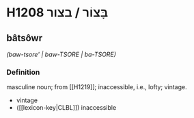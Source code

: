 # H1208 בָּצוֹר / בצור

## bâtsôwr

_(baw-tsore' | baw-TSORE | ba-TSORE)_

### Definition

masculine noun; from [[H1219]]; inaccessible, i.e., lofty; vintage.

- vintage
- ([[lexicon-key|CLBL]]) inaccessible
